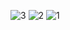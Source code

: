
![3](https://github.com/user-attachments/assets/e7a0a395-52bc-404d-b0cc-4ad1d6febdb0)
![2](https://github.com/user-attachments/assets/3a8b3e94-fe1f-4bef-a257-3285d37e7b45)
![1](https://github.com/user-attachments/assets/61705de2-b7f3-462c-a2bd-e0de7436e683)
